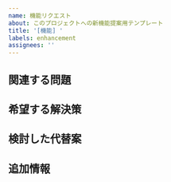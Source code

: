 ```yaml
---
name: 機能リクエスト
about: このプロジェクトへの新機能提案用テンプレート
title: '[機能] '
labels: enhancement
assignees: ''
---
```


## 関連する問題
<!-- この機能リクエストが関連する問題を説明してください。例：「〜の操作が面倒です」 -->

## 希望する解決策
<!-- 実現したい機能について明確に説明してください -->

## 検討した代替案
<!-- 検討した他の解決策や代替機能があれば説明してください -->

## 追加情報
<!-- 機能リクエストに関する他の情報やスクリーンショットがあれば追加してください -->
